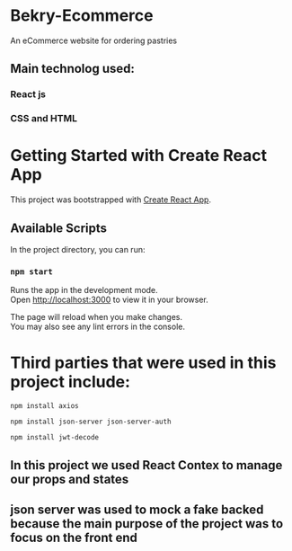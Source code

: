 # Bekry-Ecommerce
An eCommerce website for ordering pastries 

## Main technolog used:
### React js
### CSS and HTML

# Getting Started with Create React App

This project was bootstrapped with [Create React App](https://github.com/facebook/create-react-app).

## Available Scripts

In the project directory, you can run:

### `npm start`

Runs the app in the development mode.\
Open [http://localhost:3000](http://localhost:3000) to view it in your browser.

The page will reload when you make changes.\
You may also see any lint errors in the console.

# Third parties that were used in this project include:
``` 
npm install axios
```
``` 
npm install json-server json-server-auth
```
```
npm install jwt-decode
```

## In this project we used React Contex to manage our props and states
## json server was used to mock a fake backed because the main purpose of the project was to focus on the front end





